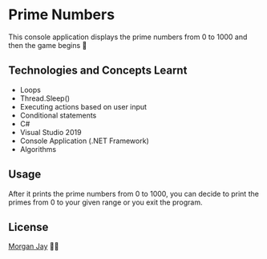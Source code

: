 # Prime Numbers
This console application displays the prime numbers from 0 to 1000 and then the game begins 🤩

## Technologies and Concepts Learnt
- Loops
- Thread.Sleep() 
- Executing actions based on user input
- Conditional statements
- C#
- Visual Studio 2019
- Console Application (.NET Framework)
- Algorithms

## Usage
After it prints the prime numbers from 0 to 1000, you can decide to print the primes from 0 to your given range or you exit the program.

## License
[Morgan Jay](https://github.com/MorganJay) 🐱‍🏍
